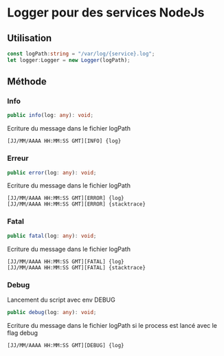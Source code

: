 # Logger pour des services NodeJs 
## Utilisation

```typescript
const logPath:string = "/var/log/{service}.log";
let logger:Logger = new Logger(logPath);
```
## Méthode
### Info
```typescript
public info(log: any): void;
```
Ecriture du message dans le fichier logPath
```shell
[JJ/MM/AAAA HH:MM:SS GMT][INFO] {log}
```

### Erreur
```typescript
public error(log: any): void;
```
Ecriture du message dans le fichier logPath
```shell
[JJ/MM/AAAA HH:MM:SS GMT][ERROR] {log}
[JJ/MM/AAAA HH:MM:SS GMT][ERROR] {stacktrace}
```

### Fatal
```typescript
public fatal(log: any): void;
```
Ecriture du message dans le fichier logPath
```shell
[JJ/MM/AAAA HH:MM:SS GMT][FATAL] {log}
[JJ/MM/AAAA HH:MM:SS GMT][FATAL] {stacktrace}
```

### Debug
Lancement du script avec env DEBUG
```typescript
public debug(log: any): void;
```
Ecriture du message dans le fichier logPath si le process est lancé avec le flag debug
```shell
[JJ/MM/AAAA HH:MM:SS GMT][DEBUG] {log}
```
